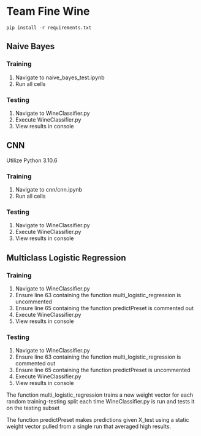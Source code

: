 # Team Fine Wine

```
pip install -r requirements.txt
```

## Naive Bayes

### Training

1. Navigate to naive_bayes_test.ipynb
2. Run all cells

### Testing

1. Navigate to WineClassifier.py
2. Execute WineClassifier.py
3. View results in console

## CNN

Utilize Python 3.10.6

### Training

1. Navigate to cnn/cnn.ipynb
2. Run all cells

### Testing

1. Navigate to WineClassifier.py
2. Execute WineClassifier.py
3. View results in console

## Multiclass Logistic Regression

### Training

1. Navigate to WineClassifier.py
2. Ensure line 63 containing the function multi_logistic_regression is uncommented
3. Ensure line 65 containing the function predictPreset is commented out
4. Execute WineClassifier.py
5. View results in console

### Testing

1. Navigate to WineClassifier.py
2. Ensure line 63 containing the function multi_logistic_regression is commented out
3. Ensure line 65 containing the function predictPreset is uncommented
4. Execute WineClassifier.py
5. View results in console

The function multi_logistic_regression trains a new weight vector for each random training-testing split each time WineClassifier.py is run and tests it on the testing subset

The function predictPreset makes predictions given X_test using a static weight vector pulled from a single run that averaged high results.
